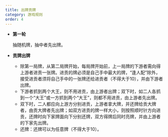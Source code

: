 ```yaml
---
title: 出牌贡牌
category: 游戏规则
order: 4
---
```


+ **第一轮**

  抽随机牌，抽中者先出牌。

+ **贡牌出牌**
  + 除第一局牌，从第二局牌开始，每局牌开始前，上一局牌的下游者需向得上游者进贡一张牌。进贡的牌必须是自己手中最大的牌，“逢人配”除外，接受进贡者须将自己手中的一张牌还给进贡者（不得大于10），并由下游者出牌。
  + 下游者抓到两个大王，则不用进贡，由上游者出牌；双下时，如二人各抓到一个“大王”或一方抓到两个“大王”，则都不用进贡，由上游者先出牌。
  + 双下时，二人都应向上游方分别进贡，上游者拿大牌，并还牌给贡大牌者，由贡大牌者先出牌；如双方进贡的牌一样大小，则按照顺时针方向进贡，还牌时向下家牌面向下分别还牌，双方得牌后同时亮牌，并由上游者的下家先出牌。
  + 还牌：还牌可以为任意牌（不得大于10）。